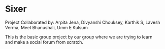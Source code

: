 # Sixer
Project Collaborated by: Arpita Jena, Divyanshi Chouksey, Karthik S, Lavesh Verma, Meet Bhanushali, Umm E Kulsum

This is the basic group project by our group where we are trying to learn and make a social forum from scratch.

